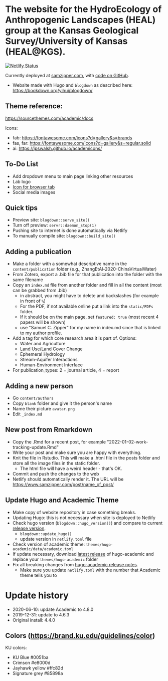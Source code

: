# The website for the HydroEcology of Anthropogenic Landscapes (HEAL) group at the Kansas Geological Survey/University of Kansas (HEAL@KGS).
[![Netlify Status](https://api.netlify.com/api/v1/badges/8ab46337-8345-446c-8b42-45d8d73db848/deploy-status)](https://app.netlify.com/sites/samzipper/deploys)

Currently deployed at [samzipper.com](https://www.samzipper.com), with [code on GitHub](https://github.com/samzipper/website-HEAL).

 * Website made with Hugo and `blogdown` as described here: https://bookdown.org/yihui/blogdown/

## Theme reference: 
https://sourcethemes.com/academic/docs

Icons:
 * fab: https://fontawesome.com/icons?d=gallery&s=brands
 * fas, far: https://fontawesome.com/icons?d=gallery&s=regular,solid
 * ai: https://jpswalsh.github.io/academicons/

## To-Do List
 * Add dropdown menu to main page linking other resources
 * Lab logo
 * [Icon for browser tab](https://sourcethemes.com/academic/docs/customization/#website-icon)
 * Social media images

## Quick tips
 * Preview site: `blogdown::serve_site()`
 * Turn off preview: `servr::daemon_stop(1)`
 * Pushing site to internet is done automatically via Netlify
  * To manually compile site: `blogdown::build_site()`

## Adding a publication
 * Make a folder with a somewhat descriptive name in the `content/publication` folder (e.g., ZhangEtAl-2020-ChinaVirtualWater)
 * From Zotero, export a .bib file for that publication into the folder with the same filename
 * Copy an `index.md` file from another folder and fill in all the content (most can be grabbed from .bib)
    * in abstract, you might have to delete and backslashes (for example in front of `%`)
    * For the PDF, if not available online put a link into the `static/PDFs` folder.
    * If it should be on the main page, set `featured: true` (most recent 4 papers will be shown)
	* use "Samuel C. Zipper" for my name in index.md since that is linked to my author profile.
 * Add a tag for which core research area it is part of. Options:
    * Water and Agriculture
    * Land Use/Land Cover Change
    * Ephemeral Hydrology
    * Stream-Aquifer Interactions
    * Human-Environment Interface
 * For publication_types: 2 = journal article, 4 = report

## Adding a new person
 * Go `content/authors`
 * Copy `blank` folder and give it the person's name
 * Name their picture `avatar.png`
 * Edit `_index.md`

## New post from Rmarkdown
 * Copy the .Rmd for a recent post, for example "2022-01-02-work-tracking-update.Rmd"
 * Write your post and make sure you are happy with everything.
 * Knit the file in Rstudio. This will make a .html file in the posts folder and store all the image files in the static folder.
	* The html file will have a weird header - that's OK.
 * Commit and push the changes to the web
 * Netlify should automatically render it. The URL will be https://www.samzipper.com/post/name_of_post/

## Update Hugo and Academic Theme
 * Make copy of website repository in case something breaks.
 * Updating Hugo: this is not necessary when site is deployed to Netlify
  * Check hugo version (`blogdown::hugo_version()`) and compare to current [release version](https://github.com/gohugoio/hugo/releases).
    * `blogdown::update_hugo()`
    * update version in `netlify.toml` file
 * Check version of academic theme: `themes/hugo-academic/data/academic.toml`
  * If update necessary, download [latest release](https://github.com/gcushen/hugo-academic/releases) of hugo-academic and replace your `themes/hugo-academic` folder
  * Fix all breaking changes from [hugo-academic release notes](https://sourcethemes.com/academic/updates/).
	* Make sure you update `netlify.toml` with the number that Academic theme tells you to

# Update history
 * 2020-06-10: update Academic to 4.8.0
 * 2019-12-31: update to 4.6.3
 * Original install: 4.4.0

## Colors (https://brand.ku.edu/guidelines/color)
KU colors:
  * KU Blue #0051ba
  * Crimson #e8000d
  * Jayhawk yellow #ffc82d
  * Signature grey #85898a